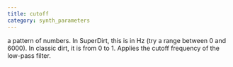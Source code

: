 ```yaml
---
title: cutoff
category: synth_parameters
---
```

a pattern of numbers. In SuperDirt, this is in Hz (try a range between
0 and 6000). In classic dirt, it is from 0 to 1. Applies the cutoff
frequency of the low-pass filter.
